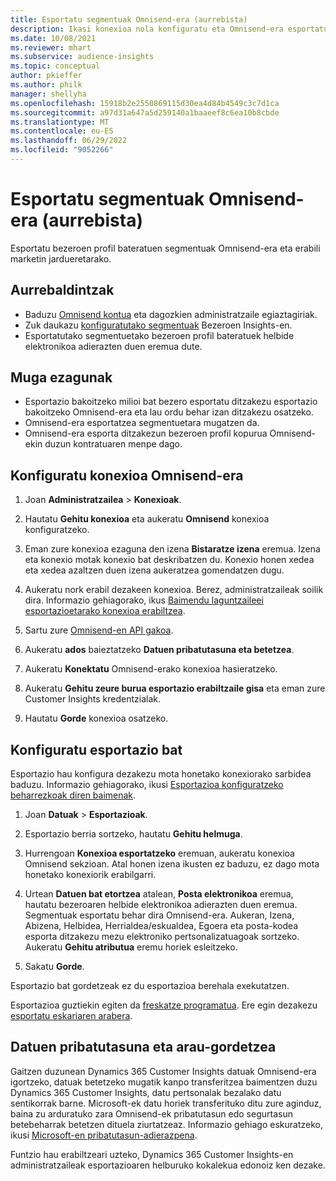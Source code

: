 ```yaml
---
title: Esportatu segmentuak Omnisend-era (aurrebista)
description: Ikasi konexioa nola konfiguratu eta Omnisend-era esportatu.
ms.date: 10/08/2021
ms.reviewer: mhart
ms.subservice: audience-insights
ms.topic: conceptual
author: pkieffer
ms.author: philk
manager: shellyha
ms.openlocfilehash: 15918b2e2550869115d30ea4d84b4549c3c7d1ca
ms.sourcegitcommit: a97d31a647a5d259140a1baaeef8c6ea10b8cbde
ms.translationtype: MT
ms.contentlocale: eu-ES
ms.lasthandoff: 06/29/2022
ms.locfileid: "9052266"
---
```

# <a name="export-segments-to-omnisend-preview"></a>Esportatu segmentuak Omnisend-era (aurrebista)

Esportatu bezeroen profil bateratuen segmentuak Omnisend-era eta erabili marketin jardueretarako.

## <a name="prerequisites"></a>Aurrebaldintzak

-   Baduzu [Omnisend kontua](https://www.omnisend.com/) eta dagozkien administratzaile egiaztagiriak.
-   Zuk daukazu [konfiguratutako segmentuak](segments.md) Bezeroen Insights-en.
-   Esportatutako segmentuetako bezeroen profil bateratuek helbide elektronikoa adierazten duen eremua dute.

## <a name="known-limitations"></a>Muga ezagunak

- Esportazio bakoitzeko milioi bat bezero esportatu ditzakezu esportazio bakoitzeko Omnisend-era eta lau ordu behar izan ditzakezu osatzeko.
- Omnisend-era esportatzea segmentuetara mugatzen da.
- Omnisend-era esporta ditzakezun bezeroen profil kopurua Omnisend-ekin duzun kontratuaren menpe dago.

## <a name="set-up-connection-to-omnisend"></a>Konfiguratu konexioa Omnisend-era

1. Joan **Administratzailea** > **Konexioak**.

1. Hautatu **Gehitu konexioa** eta aukeratu **Omnisend** konexioa konfiguratzeko.

1. Eman zure konexioa ezaguna den izena **Bistaratze izena** eremua. Izena eta konexio motak konexio bat deskribatzen du. Konexio honen xedea eta xedea azaltzen duen izena aukeratzea gomendatzen dugu.

1. Aukeratu nork erabil dezakeen konexioa. Berez, administratzaileak soilik dira. Informazio gehiagorako, ikus [Baimendu laguntzaileei esportazioetarako konexioa erabiltzea](connections.md#allow-contributors-to-use-a-connection-for-exports).

1. Sartu zure [Omnisend-en API gakoa](https://support.omnisend.com/en/articles/1061890-generating-api-key).

1. Aukeratu **ados** baieztatzeko **Datuen pribatutasuna eta betetzea**.

1. Aukeratu **Konektatu** Omnisend-erako konexioa hasieratzeko.

1. Aukeratu **Gehitu zeure burua esportazio erabiltzaile gisa** eta eman zure Customer Insights kredentzialak.

1. Hautatu **Gorde** konexioa osatzeko.

## <a name="configure-an-export"></a>Konfiguratu esportazio bat

Esportazio hau konfigura dezakezu mota honetako konexiorako sarbidea baduzu. Informazio gehiagorako, ikusi [Esportazioa konfiguratzeko beharrezkoak diren baimenak](export-destinations.md#set-up-a-new-export).

1. Joan **Datuak** > **Esportazioak**.

1. Esportazio berria sortzeko, hautatu **Gehitu helmuga**.

1. Hurrengoan **Konexioa esportatzeko** eremuan, aukeratu konexioa Omnisend sekzioan. Atal honen izena ikusten ez baduzu, ez dago mota honetako konexiorik erabilgarri.

1. Urtean **Datuen bat etortzea** atalean, **Posta elektronikoa** eremua, hautatu bezeroaren helbide elektronikoa adierazten duen eremua. Segmentuak esportatu behar dira Omnisend-era. Aukeran, Izena, Abizena, Helbidea, Herrialdea/eskualdea, Egoera eta posta-kodea esporta ditzakezu mezu elektroniko pertsonalizatuagoak sortzeko. Aukeratu **Gehitu atributua** eremu horiek esleitzeko.

1. Sakatu **Gorde**.

Esportazio bat gordetzeak ez du esportazioa berehala exekutatzen.

Esportazioa guztiekin egiten da [freskatze programatua](system.md#schedule-tab). Ere egin dezakezu [esportatu eskariaren arabera](export-destinations.md#run-exports-on-demand). 


## <a name="data-privacy-and-compliance"></a>Datuen pribatutasuna eta arau-gordetzea

Gaitzen duzunean Dynamics 365 Customer Insights datuak Omnisend-era igortzeko, datuak betetzeko mugatik kanpo transferitzea baimentzen duzu Dynamics 365 Customer Insights, datu pertsonalak bezalako datu sentikorrak barne. Microsoft-ek datu horiek transferituko ditu zure aginduz, baina zu arduratuko zara Omnisend-ek pribatutasun edo segurtasun betebeharrak betetzen dituela ziurtatzeaz. Informazio gehiago eskuratzeko, ikusi [Microsoft-en pribatutasun-adierazpena](https://go.microsoft.com/fwlink/?linkid=396732).

Funtzio hau erabiltzeari uzteko, Dynamics 365 Customer Insights-en administratzaileak esportazioaren helburuko kokalekua edonoiz ken dezake.
